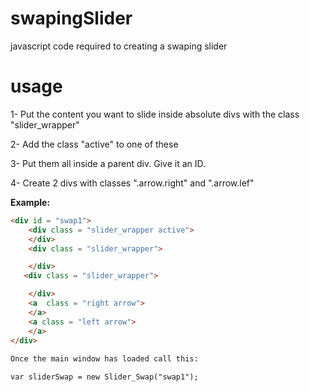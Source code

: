 # swapingSlider
javascript code required to creating a swaping slider

# usage
1- Put the content you want to slide inside absolute divs with the class "slider_wrapper"

2- Add the class "active" to one of these

3- Put them all inside a parent div. Give it an ID.

4- Create 2 divs with classes ".arrow.right" and ".arrow.lef"

**Example:**
```html
<div id = "swap1">
    <div class = "slider_wrapper active">
    </div>
    <div class = "slider_wrapper">

    </div>
   <div class = "slider_wrapper">

    </div>
    <a  class = "right arrow">
    </a>
    <a class = "left arrow">
    </a>
</div>
          
Once the main window has loaded call this:

```
    var sliderSwap = new Slider_Swap("swap1");
```
